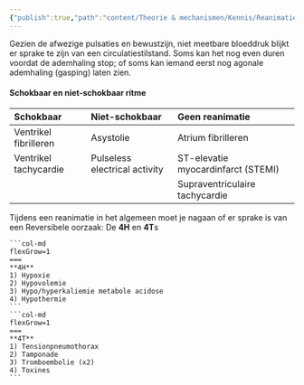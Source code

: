 ```yaml
---
{"publish":true,"path":"content/Theorie & mechanismen/Kennis/Reanimatie.md","permalink":"/content/theorie-and-mechanismen/kennis/reanimatie/"}
---
```


Gezien de afwezige pulsaties en bewustzijn, niet meetbare bloeddruk blijkt er sprake te zijn van een circulatiestilstand. Soms kan het nog even duren voordat de ademhaling stop; of soms kan iemand eerst nog agonale ademhaling (gasping) laten zien.



#### Schokbaar en niet-schokbaar ritme
| Schokbaar      |  Niet-schokbaar    | Geen reanimatie     |
|:-----|:-----|:-----|
| Ventrikel fibrilleren     | Asystolie      |  Atrium fibrilleren    |
| Ventrikel tachycardie     | Pulseless electrical activity     | ST-elevatie myocardinfarct   (STEMI)   |
|      |      |   Supraventriculaire tachycardie  |

Tijdens een reanimatie in het algemeen moet je nagaan of er sprake is van een Reversibele oorzaak:
De **4H** en **4T**s




````col
```col-md
flexGrow=1
===
**4H**
1) Hypoxie
2) Hypovolemie
3) Hypo/hyperkaliemie metabole acidose
4) Hypothermie
```
```col-md
flexGrow=1
===
**4T**
1) Tensionpneumothorax
2) Tamponade
3) Tromboembolie (x2)
4) Toxines
```
````
